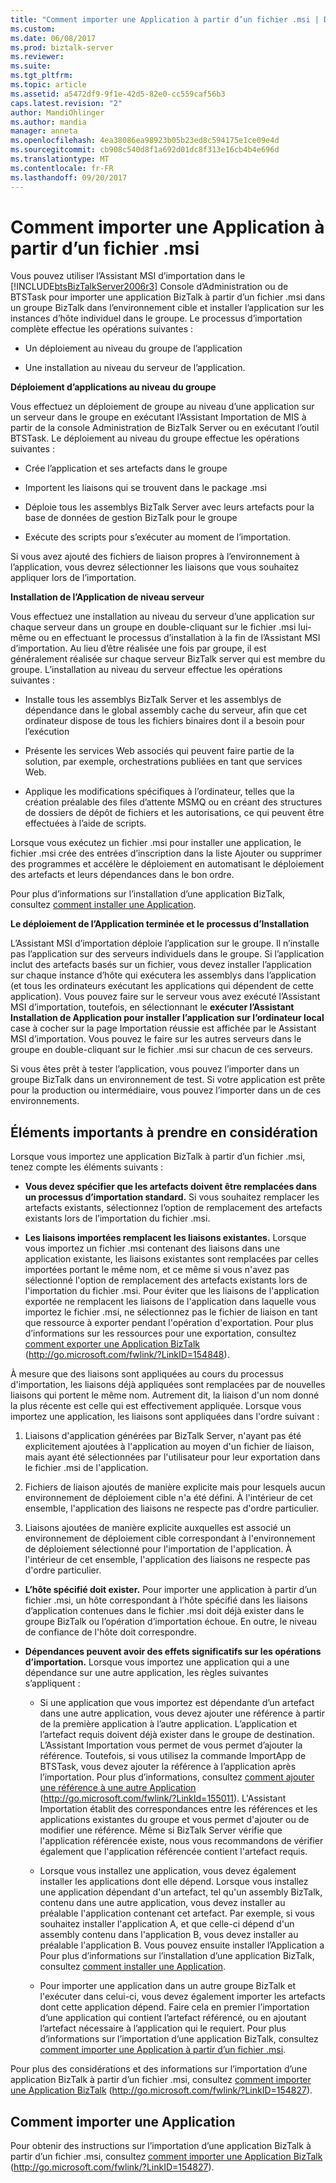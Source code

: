 ```yaml
---
title: "Comment importer une Application à partir d’un fichier .msi | Documents Microsoft"
ms.custom: 
ms.date: 06/08/2017
ms.prod: biztalk-server
ms.reviewer: 
ms.suite: 
ms.tgt_pltfrm: 
ms.topic: article
ms.assetid: a5472df9-9f1e-42d5-82e0-cc559caf56b3
caps.latest.revision: "2"
author: MandiOhlinger
ms.author: mandia
manager: anneta
ms.openlocfilehash: 4ea38086ea98923b05b23ed8c594175e1ce09e4d
ms.sourcegitcommit: cb908c540d8f1a692d01dc8f313e16cb4b4e696d
ms.translationtype: MT
ms.contentlocale: fr-FR
ms.lasthandoff: 09/20/2017
---
```

# <a name="how-to-import-an-application-from-an-msi-file"></a>Comment importer une Application à partir d’un fichier .msi
Vous pouvez utiliser l’Assistant MSI d’importation dans le [!INCLUDE[btsBizTalkServer2006r3](../includes/btsbiztalkserver2006r3-md.md)] Console d’Administration ou de BTSTask pour importer une application BizTalk à partir d’un fichier .msi dans un groupe BizTalk dans l’environnement cible et installer l’application sur les instances d’hôte individuel dans le groupe. Le processus d’importation complète effectue les opérations suivantes :  
  
-   Un déploiement au niveau du groupe de l’application  
  
-   Une installation au niveau du serveur de l’application.  
  
 **Déploiement d’applications au niveau du groupe**  
  
 Vous effectuez un déploiement de groupe au niveau d’une application sur un serveur dans le groupe en exécutant l’Assistant Importation de MIS à partir de la console Administration de BizTalk Server ou en exécutant l’outil BTSTask. Le déploiement au niveau du groupe effectue les opérations suivantes :  
  
-   Crée l’application et ses artefacts dans le groupe  
  
-   Importent les liaisons qui se trouvent dans le package .msi  
  
-   Déploie tous les assemblys BizTalk Server avec leurs artefacts pour la base de données de gestion BizTalk pour le groupe  
  
-   Exécute des scripts pour s’exécuter au moment de l’importation.  
  
 Si vous avez ajouté des fichiers de liaison propres à l’environnement à l’application, vous devrez sélectionner les liaisons que vous souhaitez appliquer lors de l’importation.  
  
 **Installation de l’Application de niveau serveur**  
  
 Vous effectuez une installation au niveau du serveur d’une application sur chaque serveur dans un groupe en double-cliquant sur le fichier .msi lui-même ou en effectuant le processus d’installation à la fin de l’Assistant MSI d’importation. Au lieu d’être réalisée une fois par groupe, il est généralement réalisée sur chaque serveur BizTalk server qui est membre du groupe. L’installation au niveau du serveur effectue les opérations suivantes :  
  
-   Installe tous les assemblys BizTalk Server et les assemblys de dépendance dans le global assembly cache du serveur, afin que cet ordinateur dispose de tous les fichiers binaires dont il a besoin pour l’exécution  
  
-   Présente les services Web associés qui peuvent faire partie de la solution, par exemple, orchestrations publiées en tant que services Web.  
  
-   Applique les modifications spécifiques à l’ordinateur, telles que la création préalable des files d’attente MSMQ ou en créant des structures de dossiers de dépôt de fichiers et les autorisations, ce qui peuvent être effectuées à l’aide de scripts.  
  
 Lorsque vous exécutez un fichier .msi pour installer une application, le fichier .msi crée des entrées d’inscription dans la liste Ajouter ou supprimer des programmes et accélère le déploiement en automatisant le déploiement des artefacts et leurs dépendances dans le bon ordre.  
  
 Pour plus d’informations sur l’installation d’une application BizTalk, consultez [comment installer une Application](../technical-guides/how-to-install-an-application.md).  
  
 **Le déploiement de l’Application terminée et le processus d’Installation**  
  
 L’Assistant MSI d’importation déploie l’application sur le groupe. Il n’installe pas l’application sur des serveurs individuels dans le groupe. Si l’application inclut des artefacts basés sur un fichier, vous devez installer l’application sur chaque instance d’hôte qui exécutera les assemblys dans l’application (et tous les ordinateurs exécutant les applications qui dépendent de cette application). Vous pouvez faire sur le serveur vous avez exécuté l’Assistant MSI d’importation, toutefois, en sélectionnant le **exécuter l’Assistant Installation de Application pour installer l’application sur l’ordinateur local** case à cocher sur la page Importation réussie est affichée par le Assistant MSI d’importation. Vous pouvez le faire sur les autres serveurs dans le groupe en double-cliquant sur le fichier .msi sur chacun de ces serveurs.  
  
 Si vous êtes prêt à tester l’application, vous pouvez l’importer dans un groupe BizTalk dans un environnement de test. Si votre application est prête pour la production ou intermédiaire, vous pouvez l’importer dans un de ces environnements.  
  
## <a name="important-considerations"></a>Éléments importants à prendre en considération  
 Lorsque vous importez une application BizTalk à partir d’un fichier .msi, tenez compte les éléments suivants :  
  
-   **Vous devez spécifier que les artefacts doivent être remplacées dans un processus d’importation standard.** Si vous souhaitez remplacer les artefacts existants, sélectionnez l’option de remplacement des artefacts existants lors de l’importation du fichier .msi.  
  
-   **Les liaisons importées remplacent les liaisons existantes.** Lorsque vous importez un fichier .msi contenant des liaisons dans une application existante, les liaisons existantes sont remplacées par celles importées portant le même nom, et ce même si vous n'avez pas sélectionné l'option de remplacement des artefacts existants lors de l'importation du fichier .msi. Pour éviter que les liaisons de l'application exportée ne remplacent les liaisons de l'application dans laquelle vous importez le fichier .msi, ne sélectionnez pas le fichier de liaison en tant que ressource à exporter pendant l'opération d'exportation. Pour plus d’informations sur les ressources pour une exportation, consultez [comment exporter une Application BizTalk](http://go.microsoft.com/fwlink/?LinkID=154848) (http://go.microsoft.com/fwlink/?LinkID=154848).  
  
 À mesure que des liaisons sont appliquées au cours du processus d'importation, les liaisons déjà appliquées sont remplacées par de nouvelles liaisons qui portent le même nom. Autrement dit, la liaison d'un nom donné la plus récente est celle qui est effectivement appliquée. Lorsque vous importez une application, les liaisons sont appliquées dans l'ordre suivant :  
  
1.  Liaisons d'application générées par BizTalk Server, n'ayant pas été explicitement ajoutées à l'application au moyen d'un fichier de liaison, mais ayant été sélectionnées par l'utilisateur pour leur exportation dans le fichier .msi de l'application.  
  
2.  Fichiers de liaison ajoutés de manière explicite mais pour lesquels aucun environnement de déploiement cible n'a été défini. À l'intérieur de cet ensemble, l'application des liaisons ne respecte pas d'ordre particulier.  
  
3.  Liaisons ajoutées de manière explicite auxquelles est associé un environnement de déploiement cible correspondant à l'environnement de déploiement sélectionné pour l'importation de l'application. À l'intérieur de cet ensemble, l'application des liaisons ne respecte pas d'ordre particulier.  
  
-   **L’hôte spécifié doit exister.** Pour importer une application à partir d’un fichier .msi, un hôte correspondant à l’hôte spécifié dans les liaisons d’application contenues dans le fichier .msi doit déjà exister dans le groupe BizTalk ou l’opération d’importation échoue. En outre, le niveau de confiance de l'hôte doit correspondre.  
  
-   **Dépendances peuvent avoir des effets significatifs sur les opérations d’importation.** Lorsque vous importez une application qui a une dépendance sur une autre application, les règles suivantes s’appliquent :  
  
    -   Si une application que vous importez est dépendante d’un artefact dans une autre application, vous devez ajouter une référence à partir de la première application à l’autre application. L’application et l’artefact requis doivent déjà exister dans le groupe de destination. L’Assistant Importation vous permet de vous permet d’ajouter la référence. Toutefois, si vous utilisez la commande ImportApp de BTSTask, vous devez ajouter la référence à l’application après l’importation. Pour plus d’informations, consultez [comment ajouter une référence à une autre Application](http://go.microsoft.com/fwlink/?LinkId=155011) (http://go.microsoft.com/fwlink/?LinkId=155011). L'Assistant Importation établit des correspondances entre les références et les applications existantes du groupe et vous permet d'ajouter ou de modifier une référence. Même si BizTalk Server vérifie que l'application référencée existe, nous vous recommandons de vérifier également que l'application référencée contient l'artefact requis.  
  
    -   Lorsque vous installez une application, vous devez également installer les applications dont elle dépend. Lorsque vous installez une application dépendant d'un artefact, tel qu'un assembly BizTalk, contenu dans une autre application, vous devez installer au préalable l'application contenant cet artefact. Par exemple, si vous souhaitez installer l'application A, et que celle-ci dépend d'un assembly contenu dans l'application B, vous devez installer au préalable l'application B. Vous pouvez ensuite installer l’Application a Pour plus d’informations sur l’installation d’une application BizTalk, consultez [comment installer une Application](../technical-guides/how-to-install-an-application.md).  
  
    -   Pour importer une application dans un autre groupe BizTalk et l'exécuter dans celui-ci, vous devez également importer les artefacts dont cette application dépend. Faire cela en premier l’importation d’une application qui contient l’artefact référencé, ou en ajoutant l’artefact nécessaire à l’application qui le requiert. Pour plus d’informations sur l’importation d’une application BizTalk, consultez [comment importer une Application à partir d’un fichier .msi](../technical-guides/how-to-import-an-application-from-an-msi-file.md).  
  
 Pour plus des considérations et des informations sur l’importation d’une application BizTalk à partir d’un fichier .msi, consultez [comment importer une Application BizTalk](http://go.microsoft.com/fwlink/?LinkID=154827) (http://go.microsoft.com/fwlink/?LinkID=154827).  
  
## <a name="how-to-import-an-application"></a>Comment importer une Application  
 Pour obtenir des instructions sur l’importation d’une application BizTalk à partir d’un fichier .msi, consultez [comment importer une Application BizTalk](http://go.microsoft.com/fwlink/?LinkID=154827) (http://go.microsoft.com/fwlink/?LinkID=154827).